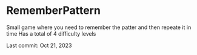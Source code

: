 # RememberPattern

Small game where you need to remember the patter and then repeate it in time
Has a total of 4 difficulty levels

Last commit: Oct 21, 2023
